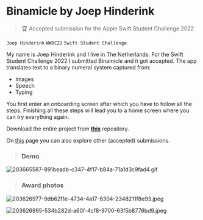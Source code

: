 # Binamicle by Joep Hinderink

> 🏆 Accepted submission for the Apple Swift Student Challenge 2022

`Joep Hinderink` `WWDC22` `Swift Student Challenge`

My name is Joep Hinderink and I live in The Netherlands. For the Swift Student Challenge 2022 I submitted Binamicle and it got accepted. The app translates text to a binary numeral system captured from:

- Images
- Speech
- Typing

You first enter an onboarding screen after which you have to follow all the steps. Finishing all these steps will lead you to a home screen where you can try everything again.

Download the entire project from [**this**](https://github.com/joephinderink/Binamicle-WWDC22) repository.

On [this](https://github.com/wwdc/2022) page you can also explore other (accepted) submissions.

> ### Demo

![203665587-891beadb-c347-4f17-b84a-71a1d3c9fad4.gif](https://user-images.githubusercontent.com/76504861/203665587-891beadb-c347-4f17-b84a-71a1d3c9fad4.gif)

> ### Award photos

![203626977-9db62f1e-4734-4a17-8304-2348211f8e93.jpeg](https://user-images.githubusercontent.com/76504861/203626977-9db62f1e-4734-4a17-8304-2348211f8e93.jpeg)

![203626995-534b282d-a60f-4cf8-9700-63f5b8776bd9.jpeg](https://user-images.githubusercontent.com/76504861/203626995-534b282d-a60f-4cf8-9700-63f5b8776bd9.jpeg)

